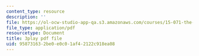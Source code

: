 ```yaml
---
content_type: resource
description: ''
file: https://ol-ocw-studio-app-qa.s3.amazonaws.com/courses/15-071-the-analytics-edge-spring-2017/958731632be0e0c01af42122c918ea08_7QJyMB9qGQg.pdf
file_type: application/pdf
resourcetype: Document
title: 3play pdf file
uid: 95873163-2be0-e0c0-1af4-2122c918ea08
---
```

